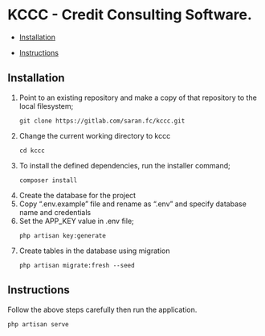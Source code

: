 
# KCCC - Credit Consulting Software. 

* [Installation](#Installation)

* [Instructions](#Instructions)

## Installation
1. Point to an existing repository and make a copy of that repository to the local filesystem;
	```
	git clone https://gitlab.com/saran.fc/kccc.git
	```
2. Change the current working directory to kccc
	```
	cd kccc
	```
3. To install the defined dependencies, run the installer command;
	```
	composer install
	```
4. Create the database for the project
5. Copy “.env.example” file and rename as “.env”  and specify database name and credentials
6. Set the APP_KEY value in .env file;
    ```
    php artisan key:generate
    ```
7. Create tables in the database using migration
	```
	php artisan migrate:fresh --seed
	```

## Instructions
Follow the above steps carefully then run the application.
```
php artisan serve
```
